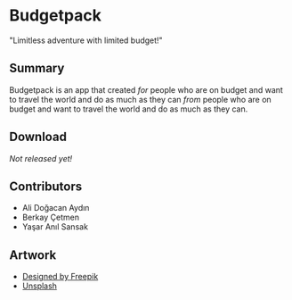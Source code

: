 # Budgetpack
"Limitless adventure with limited budget!"

## Summary
  Budgetpack is an app that created *for* people who are on budget and want to travel the world and do as much as they can *from* people who are on budget and want to travel the world and do as much as they can.
  
## Download
<!-- Google Play link goes here -->
*Not released yet!*

## Contributors
* Ali Doğacan Aydın
* Berkay Çetmen
* Yaşar Anıl Sansak

## Artwork
* [Designed by Freepik](http://www.freepik.com)
* [Unsplash](https://unsplash.com/)
